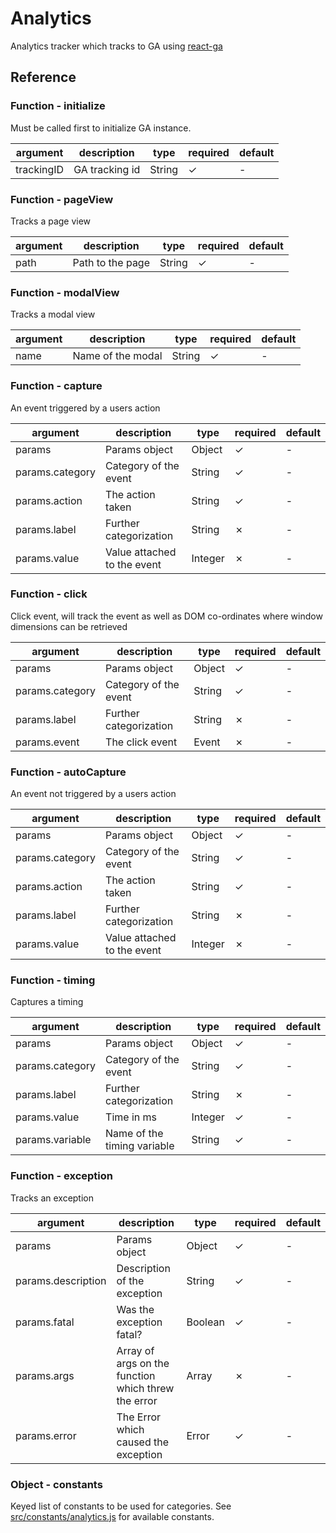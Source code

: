 # Analytics

Analytics tracker which tracks to GA using [react-ga](http://npmjs.com/package/react-ga)

## Reference

### Function - initialize

Must be called first to initialize GA instance.

| argument | description | type | required | default |
| -------- | ----------- | ---- | -------- | ------- |
| trackingID | GA tracking id | String | ✓ | - |

### Function - pageView

Tracks a page view

| argument | description | type | required | default |
| -------- | ----------- | ---- | -------- | ------- |
| path | Path to the page | String | ✓ | - |

### Function - modalView

Tracks a modal view

| argument | description | type | required | default |
| -------- | ----------- | ---- | -------- | ------- |
| name | Name of the modal | String | ✓ | - |

### Function - capture

An event triggered by a users action

| argument | description | type | required | default |
| -------- | ----------- | ---- | -------- | ------- |
| params | Params object | Object | ✓ | - |
| params.category | Category of the event | String | ✓ | - |
| params.action | The action taken | String | ✓ | - |
| params.label | Further categorization | String | ✗ | - |
| params.value | Value attached to the event | Integer | ✗ | - |

### Function - click

Click event, will track the event as well as DOM co-ordinates where window dimensions can be retrieved

| argument | description | type | required | default |
| -------- | ----------- | ---- | -------- | ------- |
| params | Params object | Object | ✓ | - |
| params.category | Category of the event | String | ✓ | - |
| params.label | Further categorization | String | ✗ | - |
| params.event | The click event | Event | ✗ | - |

### Function - autoCapture

An event not triggered by a users action

| argument | description | type | required | default |
| -------- | ----------- | ---- | -------- | ------- |
| params | Params object | Object | ✓ | - |
| params.category | Category of the event | String | ✓ | - |
| params.action | The action taken | String | ✓ | - |
| params.label | Further categorization | String | ✗ | - |
| params.value | Value attached to the event | Integer | ✗ | - |

### Function - timing

Captures a timing

| argument | description | type | required | default |
| -------- | ----------- | ---- | -------- | ------- |
| params | Params object | Object | ✓ | - |
| params.category | Category of the event | String | ✓ | - |
| params.label | Further categorization | String | ✗ | - |
| params.value | Time in ms | Integer | ✓ | - |
| params.variable | Name of the timing variable | String | ✓ | - |

### Function - exception

Tracks an exception

| argument | description | type | required | default |
| -------- | ----------- | ---- | -------- | ------- |
| params | Params object | Object | ✓ | - |
| params.description | Description of the exception | String | ✓ | - |
| params.fatal | Was the exception fatal? | Boolean | ✓ | - |
| params.args | Array of args on the function which threw the error | Array | ✗ | - |
| params.error | The Error which caused the exception | Error | ✓ | - |

### Object - constants

Keyed list of constants to be used for categories. See [src/constants/analytics.js](../../src/constants/analytics.js) for available constants.
